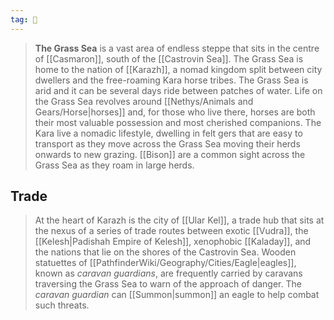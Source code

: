 ```yaml
---
tag: 🌾
---
```

> **The Grass Sea** is a vast area of endless steppe that sits in the centre of [[Casmaron]], south of the [[Castrovin Sea]]. The Grass Sea is home to the nation of [[Karazh]], a nomad kingdom split between city dwellers and the free-roaming Kara horse tribes. The Grass Sea is arid and it can be several days ride between patches of water. Life on the Grass Sea revolves around [[Nethys/Animals and Gears/Horse|horses]] and, for those who live there, horses are both their most valuable possession and most cherished companions. The Kara live a nomadic lifestyle, dwelling in felt gers that are easy to transport as they move across the Grass Sea moving their herds onwards to new grazing. [[Bison]] are a common sight across the Grass Sea as they roam in large herds.


## Trade

> At the heart of Karazh is the city of [[Ular Kel]], a trade hub that sits at the nexus of a series of trade routes between exotic [[Vudra]], the [[Kelesh|Padishah Empire of Kelesh]], xenophobic [[Kaladay]], and the nations that lie on the shores of the Castrovin Sea.
> Wooden statuettes of [[PathfinderWiki/Geography/Cities/Eagle|eagles]], known as *caravan guardians*, are frequently carried by caravans traversing the Grass Sea to warn of the approach of danger. The *caravan guardian* can [[Summon|summon]] an eagle to help combat such threats.








